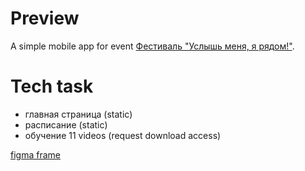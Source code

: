 # Preview
A simple mobile app for event [Фестиваль "Услышь меня, я рядом!"](https://vk.com/club225260005).

# Tech task
- главная страница (static)
- расписание (static)
- обучение 11 videos (request download access)

[figma frame](https://www.figma.com/board/JcLOJXpSjLUnVv3nWnkO16/Untitled?node-id=4-192&t=YPQdlpRcjGuBjlMZ-0)

